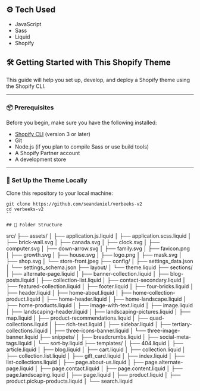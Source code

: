 ## ⚙️ Tech Used

- JavaScript
- Sass
- Liquid
- Shopify

## 🛠️ Getting Started with This Shopify Theme

This guide will help you set up, develop, and deploy a Shopify theme using the Shopify CLI.

---

### 📦 Prerequisites

Before you begin, make sure you have the following installed:

- [Shopify CLI](https://shopify.dev/docs/themes/tools/cli) (version 3 or later)
- Git
- Node.js (if you plan to compile Sass or use build tools)
- A Shopify Partner account
- A development store

---

### 📁 Set Up the Theme Locally

Clone this repository to your local machine:

```
git clone https://github.com/seandaniel/verbeeks-v2
cd verbeeks-v2
``

## 🧩 Folder Structure

```
src/
├── assets/
│   ├── application.js.liquid
│   ├── application.scss.liquid
│   ├── brick-wall.svg
│   ├── canada.svg
│   ├── clock.svg
│   ├── computer.svg
│   ├── down-arrow.svg
│   ├── family.svg
│   ├── favicon.png
│   ├── growth.svg
│   ├── house.svg
│   ├── logo.png
│   ├── mask.svg
│   ├── shop.svg
│   └── store-front.jpeg
├── config/
│   ├── settings_data.json
│   └── settings_schema.json
├── layout/
│   └── theme.liquid
├── sections/
│   ├── alternate-page.liquid
│   ├── banner-collection.liquid
│   ├── blog-posts.liquid
│   ├── collection-list.liquid
│   ├── contact-secondary.liquid
│   ├── featured-collection.liquid
│   ├── footer.liquid
│   ├── four-bricks.liquid
│   ├── header.liquid
│   ├── home-about.liquid
│   ├── home-collection-product.liquid
│   ├── home-header.liquid
│   ├── home-landscape.liquid
│   ├── home-products.liquid
│   ├── image-with-text.liquid
│   ├── image.liquid
│   ├── landscaping-header.liquid
│   ├── landscaping-pictures.liquid
│   ├── map.liquid
│   ├── product-recommendations.liquid
│   ├── quad-collections.liquid
│   ├── rich-text.liquid
│   ├── sidebar.liquid
│   ├── tertiary-collections.liquid
│   ├── three-icons-banner.liquid
│   └── three-image-banner.liquid
├── snippets/
│   ├── breadcrumbs.liquid
│   ├── social-meta-tags.liquid
│   └── sort-by.liquid
├── templates/
│   ├── 404.liquid
│   ├── article.liquid
│   ├── blog.liquid
│   ├── cart.liquid
│   ├── collection.liquid
│   ├── collection.list.liquid
│   ├── gift_card.liquid
│   ├── index.liquid
│   ├── list-collections.liquid
│   ├── page.about-us.liquid
│   ├── page.alternate-page.liquid
│   ├── page.contact.liquid
│   ├── page.content.liquid
│   ├── page.landscaping.liquid
│   ├── page.liquid
│   ├── product.liquid
│   ├── product.pickup-products.liquid
│   └── search.liquid
```
